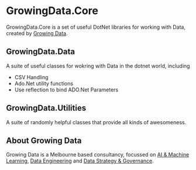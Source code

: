 # GrowingData.Core

GrowingData.Core is a set of useful DotNet libraries for working with Data, created by [Growing Data](https://growingdata.com.au).

## GrowingData.Data

A suite of useful classes for wokring with Data in the dotnet world, including

- CSV Handling
- Ado.Net utility functions
- Use reflection to bind ADO.Net Parameters

## GrowingData.Utilities

A suite of randomly helpful classes that provide all kinds of awesomeness.

## About Growing Data

Growing Data is a Melbourne based consultancy, focussed on [AI & Machine Learning](https://growingdata.com.au/data-services/ai-and-machine-learning/), [Data Engineering](https://growingdata.com.au/data-services/data-engineering/) and [Data Strategy & Governance](https://growingdata.com.au/data-services/data-strategy/).
